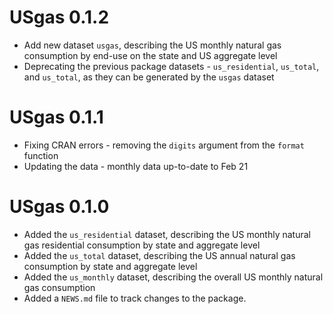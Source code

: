 # USgas 0.1.2

* Add new dataset `usgas`, describing the US monthly natural gas consumption by end-use on the state and US aggregate level
* Deprecating the previous package datasets - `us_residential`, `us_total`, and `us_total`, as they can be generated by the `usgas` dataset

# USgas 0.1.1

* Fixing CRAN errors - removing the `digits` argument from the `format` function
* Updating the data - monthly data up-to-date to Feb 21

# USgas 0.1.0

* Added the `us_residential` dataset, describing the US monthly natural gas residential consumption by state and aggregate level
* Added the `us_total` dataset, describing the US annual natural gas consumption by state and aggregate level
* Added the `us_monthly` dataset, describing the overall US monthly natural gas consumption
* Added a `NEWS.md` file to track changes to the package.
